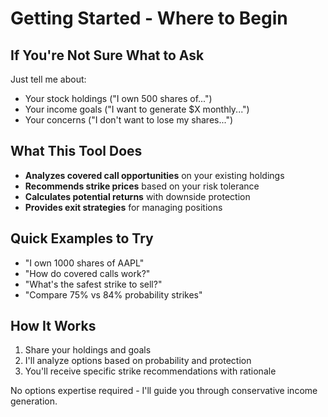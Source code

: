 # Getting Started - Where to Begin

## If You're Not Sure What to Ask
Just tell me about:
- Your stock holdings ("I own 500 shares of...")
- Your income goals ("I want to generate $X monthly...")
- Your concerns ("I don't want to lose my shares...")

## What This Tool Does
- **Analyzes covered call opportunities** on your existing holdings
- **Recommends strike prices** based on your risk tolerance
- **Calculates potential returns** with downside protection
- **Provides exit strategies** for managing positions

## Quick Examples to Try
- "I own 1000 shares of AAPL"
- "How do covered calls work?"
- "What's the safest strike to sell?"
- "Compare 75% vs 84% probability strikes"

## How It Works
1. Share your holdings and goals
2. I'll analyze options based on probability and protection
3. You'll receive specific strike recommendations with rationale

No options expertise required - I'll guide you through conservative income generation.